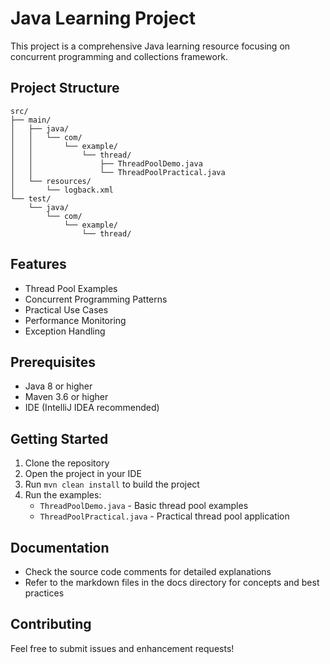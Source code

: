 # Java Learning Project

This project is a comprehensive Java learning resource focusing on concurrent programming and collections framework.

## Project Structure

```
src/
├── main/
│   ├── java/
│   │   └── com/
│   │       └── example/
│   │           └── thread/
│   │               ├── ThreadPoolDemo.java
│   │               └── ThreadPoolPractical.java
│   └── resources/
│       └── logback.xml
└── test/
    └── java/
        └── com/
            └── example/
                └── thread/
```

## Features

- Thread Pool Examples
- Concurrent Programming Patterns
- Practical Use Cases
- Performance Monitoring
- Exception Handling

## Prerequisites

- Java 8 or higher
- Maven 3.6 or higher
- IDE (IntelliJ IDEA recommended)

## Getting Started

1. Clone the repository
2. Open the project in your IDE
3. Run `mvn clean install` to build the project
4. Run the examples:
   - `ThreadPoolDemo.java` - Basic thread pool examples
   - `ThreadPoolPractical.java` - Practical thread pool application

## Documentation

- Check the source code comments for detailed explanations
- Refer to the markdown files in the docs directory for concepts and best practices

## Contributing

Feel free to submit issues and enhancement requests!
